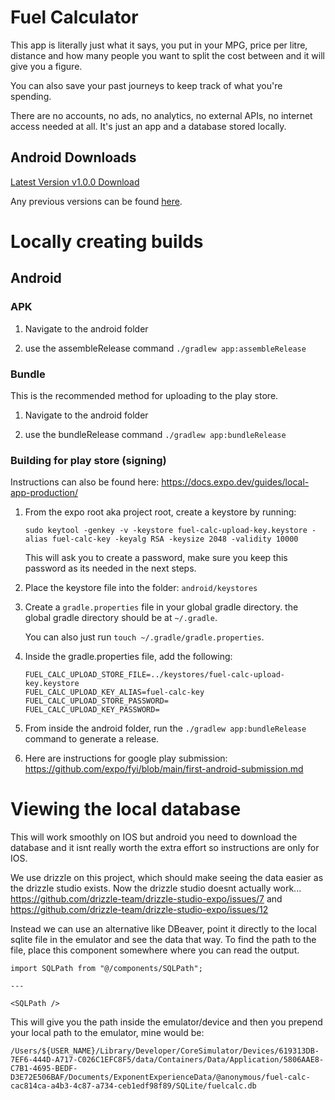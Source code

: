 # Fuel Calculator

This app is literally just what it says, you put in your MPG, price per litre, distance and how many people you want to split the cost between and it will give you a figure.

You can also save your past journeys to keep track of what you're spending.

There are no accounts, no ads, no analytics, no external APIs, no internet access needed at all. It's just an app and a database stored locally.

## Android Downloads

[Latest Version v1.0.0 Download](https://raw.githubusercontent.com/cmubo/fuel-calc/refs/heads/main/downloads/android/fuel-calc-v1.0.0.apk)

Any previous versions can be found [here](https://github.com/cmubo/fuel-calc/tree/main/downloads/android).

# Locally creating builds

## Android

### APK

1. Navigate to the android folder

2. use the assembleRelease command
   `./gradlew app:assembleRelease`

### Bundle

This is the recommended method for uploading to the play store.

1. Navigate to the android folder

2. use the bundleRelease command
   `./gradlew app:bundleRelease`

### Building for play store (signing)

Instructions can also be found here: https://docs.expo.dev/guides/local-app-production/

1. From the expo root aka project root, create a keystore by running:

    ```
    sudo keytool -genkey -v -keystore fuel-calc-upload-key.keystore -alias fuel-calc-key -keyalg RSA -keysize 2048 -validity 10000
    ```

    This will ask you to create a password, make sure you keep this password as its needed in the next steps.

2. Place the keystore file into the folder: `android/keystores`

3. Create a `gradle.properties` file in your global gradle directory.
   the global gradle directory should be at `~/.gradle`.

    You can also just run `touch ~/.gradle/gradle.properties`.

4. Inside the gradle.properties file, add the following:

    ```
    FUEL_CALC_UPLOAD_STORE_FILE=../keystores/fuel-calc-upload-key.keystore
    FUEL_CALC_UPLOAD_KEY_ALIAS=fuel-calc-key
    FUEL_CALC_UPLOAD_STORE_PASSWORD=
    FUEL_CALC_UPLOAD_KEY_PASSWORD=
    ```

5. From inside the android folder, run the `./gradlew app:bundleRelease` command to generate a release.

6. Here are instructions for google play submission: https://github.com/expo/fyi/blob/main/first-android-submission.md

# Viewing the local database

This will work smoothly on IOS but android you need to download the database and it isnt really worth the extra effort so instructions are only for IOS.

We use drizzle on this project, which should make seeing the data easier as the drizzle studio exists. Now the drizzle studio doesnt actually work... https://github.com/drizzle-team/drizzle-studio-expo/issues/7 and https://github.com/drizzle-team/drizzle-studio-expo/issues/12

Instead we can use an alternative like DBeaver, point it directly to the local sqlite file in the emulator and see the data that way. To find the path to the file, place this component somewhere where you can read the output.

```
import SQLPath from "@/components/SQLPath";

---

<SQLPath />
```

This will give you the path inside the emulator/device and then you prepend your local path to the emulator, mine would be:

```
/Users/${USER_NAME}/Library/Developer/CoreSimulator/Devices/619313DB-7EF6-444D-A717-C026C1EFC8F5/data/Containers/Data/Application/5806AAE8-C7B1-4695-BEDF-D3E72E506BAF/Documents/ExponentExperienceData/@anonymous/fuel-calc-cac814ca-a4b3-4c87-a734-ceb1edf98f89/SQLite/fuelcalc.db
```
